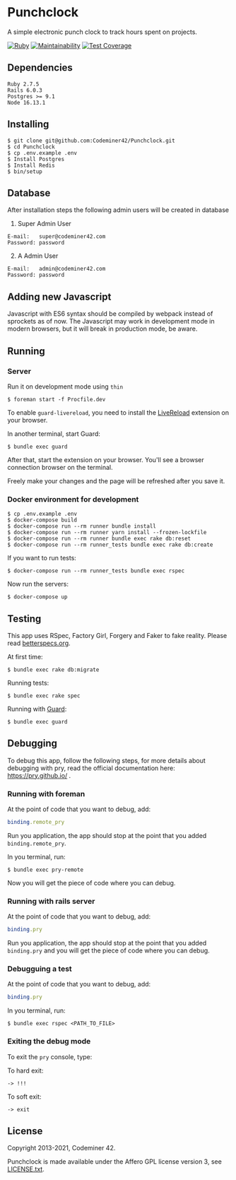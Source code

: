 # Punchclock

A simple electronic punch clock to track hours spent on projects.

[![Ruby](https://github.com/Codeminer42/Punchclock/actions/workflows/ruby.yml/badge.svg)](https://github.com/Codeminer42/Punchclock/actions/workflows/ruby.yml)
[![Maintainability](https://api.codeclimate.com/v1/badges/484d98c1af980b54a2db/maintainability)](https://codeclimate.com/github/Codeminer42/Punchclock/maintainability)
[![Test Coverage](https://api.codeclimate.com/v1/badges/484d98c1af980b54a2db/test_coverage)](https://codeclimate.com/github/Codeminer42/Punchclock/test_coverage)

## Dependencies

```
Ruby 2.7.5
Rails 6.0.3
Postgres >= 9.1
Node 16.13.1
```

## Installing

```console
$ git clone git@github.com:Codeminer42/Punchclock.git
$ cd Punchclock
$ cp .env.example .env
$ Install Postgres
$ Install Redis
$ bin/setup
```

## Database

After installation steps the following admin users will be created in database

1. Super Admin User
```
E-mail:   super@codeminer42.com
Password: password
```

2. A Admin User
```
E-mail:   admin@codeminer42.com
Password: password
```

## Adding new Javascript

Javascript with ES6 syntax should be compiled by webpack instead of sprockets as of now. The Javascript may work in development mode in modern browsers, but it will break in production mode, be aware.

## Running

### Server

Run it on development mode using `thin`

```console
$ foreman start -f Procfile.dev
```

To enable `guard-livereload`, you need to install the [LiveReload](https://chrome.google.com/webstore/detail/livereload/jnihajbhpnppcggbcgedagnkighmdlei) extension on your browser.

In another terminal, start Guard:

```
$ bundle exec guard
```

After that, start the extension on your browser. You'll see a browser connection browser on the terminal.

Freely make your changes and the page will be refreshed after you save it.

### Docker environment for development

```console
$ cp .env.example .env
$ docker-compose build
$ docker-compose run --rm runner bundle install
$ docker-compose run --rm runner yarn install --frozen-lockfile
$ docker-compose run --rm runner bundle exec rake db:reset
$ docker-compose run --rm runner_tests bundle exec rake db:create
```

If you want to run tests:
```console
$ docker-compose run --rm runner_tests bundle exec rspec
```

Now run the servers:
```console
$ docker-compose up
```

## Testing

This app uses RSpec, Factory Girl, Forgery and Faker to fake reality.
Please read [betterspecs.org](http://betterspecs.org/).

At first time:
```console
$ bundle exec rake db:migrate
```

Running tests:

```console
$ bundle exec rake spec
```

Running with [Guard](https://github.com/guard/guard-rspec):

```console
$ bundle exec guard
```

## Debugging

To debug this app, follow the following steps, for more details about debugging with pry, read the official documentation here: https://pry.github.io/ .
### Running with foreman

At the point of code that you want to debug, add:

```ruby
binding.remote_pry
```

Run you application, the app should stop at the point that you added `binding.remote_pry`.

In you terminal, run:

```console
$ bundle exec pry-remote
```

Now you will get the piece of code where you can debug.

### Running with rails server

At the point of code that you want to debug, add:

```ruby
binding.pry
```

Run you application, the app should stop at the point that you added `binding.pry` and you will get the piece of code where you can debug.

### Debugguing a test

At the point of code that you want to debug, add:

```ruby
binding.pry
```
In you terminal, run:

```console
$ bundle exec rspec <PATH_TO_FILE>
```

### Exiting the debug mode

To exit the `pry` console, type:

To hard exit:

```console
-> !!!
```

To soft exit:

```console
-> exit
```

License
-------
Copyright 2013-2021, Codeminer 42.

Punchclock is made available under the Affero GPL license version 3, see
[LICENSE.txt](https://github.com/Codeminer42/cm42-central/blob/master/LICENCE.txt).
